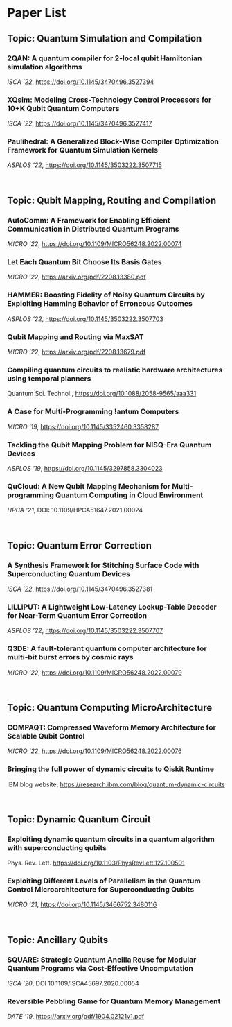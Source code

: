 # Paper List

## Topic: Quantum Simulation and Compilation

### 2QAN: A quantum compiler for 2-local qubit Hamiltonian simulation algorithms

_ISCA ’22_, https://doi.org/10.1145/3470496.3527394

### XQsim: Modeling Cross-Technology Control Processors for 10+K Qubit Quantum Computers

_ISCA ’22_, https://doi.org/10.1145/3470496.3527417

### Paulihedral: A Generalized Block-Wise Compiler Optimization Framework for Quantum Simulation Kernels

_ASPLOS ’22_, https://doi.org/10.1145/3503222.3507715

<br/>

## Topic: Qubit Mapping, Routing and Compilation

### AutoComm: A Framework for Enabling Efficient Communication in Distributed Quantum Programs

_MICRO ’22_, https://doi.org/10.1109/MICRO56248.2022.00074

### Let Each Quantum Bit Choose Its Basis Gates

_MICRO ’22_, https://arxiv.org/pdf/2208.13380.pdf

### HAMMER: Boosting Fidelity of Noisy Quantum Circuits by Exploiting Hamming Behavior of Erroneous Outcomes

_ASPLOS ’22_, https://doi.org/10.1145/3503222.3507703

### Qubit Mapping and Routing via MaxSAT

_MICRO ’22_, https://arxiv.org/pdf/2208.13679.pdf

### Compiling quantum circuits to realistic hardware architectures using temporal planners

Quantum Sci. Technol., https://doi.org/10.1088/2058-9565/aaa331

### A Case for Multi-Programming !antum Computers

_MICRO ’19_, https://doi.org/10.1145/3352460.3358287

### Tackling the Qubit Mapping Problem for NISQ-Era Quantum Devices

_ASPLOS ’19_, https://doi.org/10.1145/3297858.3304023

### QuCloud: A New Qubit Mapping Mechanism for Multi-programming Quantum Computing in Cloud Environment

_HPCA ’21_, DOI: 10.1109/HPCA51647.2021.00024

<br/>

## Topic: Quantum Error Correction

### A Synthesis Framework for Stitching Surface Code with Superconducting Quantum Devices

_ISCA ’22_, https://doi.org/10.1145/3470496.3527381

### LILLIPUT: A Lightweight Low-Latency Lookup-Table Decoder for Near-Term Quantum Error Correction

_ASPLOS ’22_, https://doi.org/10.1145/3503222.3507707 

### Q3DE: A fault-tolerant quantum computer architecture for multi-bit burst errors by cosmic rays

_MICRO ’22_, https://doi.org/10.1109/MICRO56248.2022.00079

<br/>

## Topic: Quantum Computing MicroArchitecture

### COMPAQT: Compressed Waveform Memory Architecture for Scalable Qubit Control

_MICRO ’22_, https://doi.org/10.1109/MICRO56248.2022.00076

### Bringing the full power of dynamic circuits to Qiskit Runtime

IBM blog website, https://research.ibm.com/blog/quantum-dynamic-circuits

<br/>

## Topic: Dynamic Quantum Circuit

### Exploiting dynamic quantum circuits in a quantum algorithm with superconducting qubits

 Phys. Rev. Lett. https://doi.org/10.1103/PhysRevLett.127.100501

### Exploiting Different Levels of Parallelism in the Quantum Control Microarchitecture for Superconducting Qubits

_MICRO ’21_, https://doi.org/10.1145/3466752.3480116

<br/>

## Topic: Ancillary Qubits

### SQUARE: Strategic Quantum Ancilla Reuse for Modular Quantum Programs via Cost-Effective Uncomputation

_ISCA ’20_, DOI 10.1109/ISCA45697.2020.00054

### Reversible Pebbling Game for Quantum Memory Management

_DATE ’19_, https://arxiv.org/pdf/1904.02121v1.pdf
